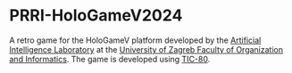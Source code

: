 # PRRI-HoloGameV2024

A retro game for the HoloGameV platform developed by the [Artificial Intelligence Laboratory](https://ai.foi.hr/) at the [University of Zagreb Faculty of Organization and Informatics](https://www.foi.unizg.hr/). The game is developed using [TIC-80](https://tic80.com/).
